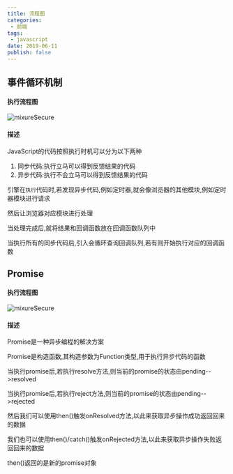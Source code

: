```yaml
---
title: 流程图
categories:
 - 前端
tags:
 - javascript
date: 2019-06-11
publish: false
---
```


## 事件循环机制
#### 执行流程图
<img :src="$withBase('/JavaScript/JavaScript 常见流程图 事件循环机制执行流程图.jpg')" alt="mixureSecure">

#### 描述
JavaScript的代码按照执行时机可以分为以下两种
1. 同步代码:执行立马可以得到反馈结果的代码
2. 异步代码:执行不会立马可以得到反馈结果的代码

引擎在`执行`代码时,若发现异步代码,例如定时器,就会像浏览器的其他模块,例如定时器模块进行请求

然后让浏览器对应模块进行处理

当处理完成后,就将结果和回调函数放在回调函数队列中

当执行所有的同步代码后,引入会循环查询回调队列,若有则开始执行对应的回调函数


## Promise

#### 执行流程图
<img :src="$withBase('/JavaScript/JavaScript 常见流程图 promise执行流程图.jpg')" alt="mixureSecure">

#### 描述

Promise是一种异步编程的解决方案

Promise是构造函数,其构造参数为Function类型,用于执行异步代码的函数

当执行promise后,若执行resolve方法,则当前的promise的状态由pending-->resolved

当执行promise后,若执行reject方法,则当前的promise的状态由pending-->rejected

然后我们可以使用then()触发onResolved方法,以此来获取异步操作成功返回回来的数据

我们也可以使用then()/catch()触发onRejected方法,以此来获取异步操作失败返回回来的数据

then()返回的是新的promise对象
